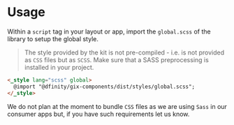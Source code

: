 # Usage

Within a `script` tag in your layout or app, import the `global.scss` of the library to setup the global style.

> The style provided by the kit is not pre-compiled - i.e. is not provided as `CSS` files but as `SCSS`. Make sure that a SASS preprocessing is installed in your project.

```html
<_style lang="scss" global>
  @import "@dfinity/gix-components/dist/styles/global.scss";
</_style>
```

We do not plan at the moment to bundle `CSS` files as we are using `Sass` in our consumer apps but, if you have such requirements let us know.
